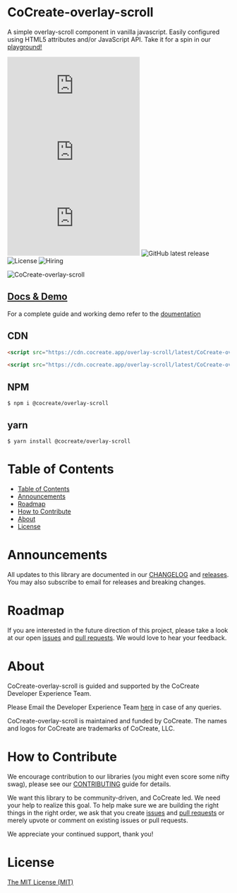 # CoCreate-overlay-scroll

A simple overlay-scroll component in vanilla javascript. Easily configured using HTML5 attributes and/or JavaScript API. Take it for a spin in our [playground!](https://cocreate.app/docs/overlay-scroll)

![minified](https://img.badgesize.io/https://cdn.cocreate.app/overlay-scroll/latest/CoCreate-overlay-scroll.min.js?style=flat-square&label=minified&color=orange)
![gzip](https://img.badgesize.io/https://cdn.cocreate.app/overlay-scroll/latest/CoCreate-overlay-scroll.min.js?compression=gzip&style=flat-square&label=gzip&color=yellow)
![brotli](https://img.badgesize.io/https://cdn.cocreate.app/overlay-scroll/latest/CoCreate-overlay-scroll.min.js?compression=brotli&style=flat-square&label=brotli)
![GitHub latest release](https://img.shields.io/github/v/release/CoCreate-app/CoCreate-overlay-scroll?style=flat-square)
![License](https://img.shields.io/github/license/CoCreate-app/CoCreate-overlay-scroll?style=flat-square)
![Hiring](https://img.shields.io/static/v1?style=flat-square&label=&message=Hiring&color=blueviolet)

![CoCreate-overlay-scroll](https://cdn.cocreate.app/docs/CoCreate-overlay-scroll.gif)

## [Docs & Demo](https://cocreate.app/docs/overlay-scroll)

For a complete guide and working demo refer to the [doumentation](https://cocreate.app/docs/overlay-scroll)

## CDN

```html
<script src="https://cdn.cocreate.app/overlay-scroll/latest/CoCreate-overlay-scroll.min.js"></script>
```

```html
<script src="https://cdn.cocreate.app/overlay-scroll/latest/CoCreate-overlay-scroll.min.css"></script>
```

## NPM

```shell
$ npm i @cocreate/overlay-scroll
```

## yarn

```shell
$ yarn install @cocreate/overlay-scroll
```

# Table of Contents

- [Table of Contents](#table-of-contents)
- [Announcements](#announcements)
- [Roadmap](#roadmap)
- [How to Contribute](#how-to-contribute)
- [About](#about)
- [License](#license)

<a name="announcements"></a>

# Announcements

All updates to this library are documented in our [CHANGELOG](https://github.com/CoCreate-app/CoCreate-overlay-scroll/blob/master/CHANGELOG.md) and [releases](https://github.com/CoCreate-app/CoCreate-overlay-scroll/releases). You may also subscribe to email for releases and breaking changes.

<a name="roadmap"></a>

# Roadmap

If you are interested in the future direction of this project, please take a look at our open [issues](https://github.com/CoCreate-app/CoCreate-overlay-scroll/issues) and [pull requests](https://github.com/CoCreate-app/CoCreate-overlay-scroll/pulls). We would love to hear your feedback.

<a name="about"></a>

# About

CoCreate-overlay-scroll is guided and supported by the CoCreate Developer Experience Team.

Please Email the Developer Experience Team [here](mailto:develop@cocreate.app) in case of any queries.

CoCreate-overlay-scroll is maintained and funded by CoCreate. The names and logos for CoCreate are trademarks of CoCreate, LLC.

<a name="contribute"></a>

# How to Contribute

We encourage contribution to our libraries (you might even score some nifty swag), please see our [CONTRIBUTING](https://github.com/CoCreate-app/CoCreate-overlay-scroll/blob/master/CONTRIBUTING.md) guide for details.

We want this library to be community-driven, and CoCreate led. We need your help to realize this goal. To help make sure we are building the right things in the right order, we ask that you create [issues](https://github.com/CoCreate-app/CoCreate-overlay-scroll/issues) and [pull requests](https://github.com/CoCreate-app/CoCreate-overlay-scroll/pulls) or merely upvote or comment on existing issues or pull requests.

We appreciate your continued support, thank you!


<a name="license"></a>
# License

[The MIT License (MIT)](https://github.com/CoCreate-app/CoCreate-overlay-scroll/blob/master/LICENSE)
